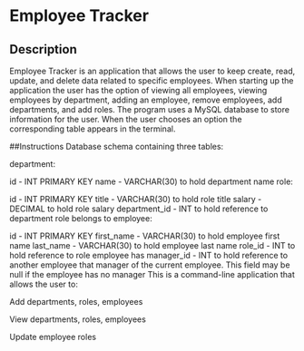 # Employee Tracker


## Description
Employee Tracker is an application that allows the user to keep create, read, update, and delete data related to specific employees. When starting up the application the user has the option of viewing all employees, viewing employees by department, adding an employee, remove employees, add departments, and add roles. The program uses a MySQL database to store information for the user. When the user chooses an option the corresponding table appears in the terminal.

##Instructions
Database schema containing three tables:

department:

id - INT PRIMARY KEY
name - VARCHAR(30) to hold department name
role:

id - INT PRIMARY KEY
title - VARCHAR(30) to hold role title
salary - DECIMAL to hold role salary
department_id - INT to hold reference to department role belongs to
employee:

id - INT PRIMARY KEY
first_name - VARCHAR(30) to hold employee first name
last_name - VARCHAR(30) to hold employee last name
role_id - INT to hold reference to role employee has
manager_id - INT to hold reference to another employee that manager of the current employee. This field may be null if the employee has no manager
This is a command-line application that allows the user to:

Add departments, roles, employees

View departments, roles, employees

Update employee roles


